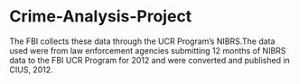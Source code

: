 # Crime-Analysis-Project
The FBI collects these data through the UCR Program’s NIBRS.The data used were from law enforcement agencies submitting 12 months of NIBRS data to the FBI UCR Program for 2012 and were converted and published in CIUS, 2012.
